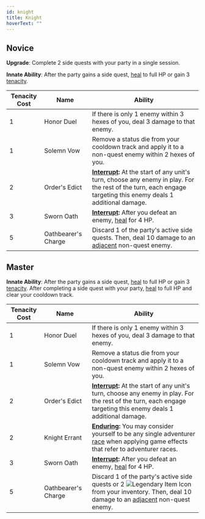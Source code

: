 ```yaml
---
id: knight
title: Knight
hoverText: ""
---
```


## Novice

**Upgrade**: Complete 2 side quests with your party in a single session.

**Innate Ability**: After the party gains a side quest, [heal](/docs/all/glossary/healing) to full HP or gain 3 [tenacity](/docs/all/glossary/tenacity).

| Tenacity Cost | Name                | Ability                                                                                                                                                                                         |
|---------------|---------------------|-------------------------------------------------------------------------------------------------------------------------------------------------------------------------------------------------|
| 1             | Honor Duel          | If there is only 1 enemy within 3 hexes of you, deal 3 damage to that enemy.                                                                                                                    |
| 1             | Solemn Vow          | Remove a status die from your cooldown track and apply it to a non-quest enemy within 2 hexes of you.                                                                                           |
| 2             | Order's Edict       | **[Interrupt](/docs/all/glossary/interrupt):** At the start of any unit's turn, choose any enemy in play. For the rest of the turn, each engage targeting this enemy deals 1 additional damage. |
| 3             | Sworn Oath          | **[Interrupt](/docs/all/glossary/interrupt):** After you defeat an enemy, [heal](/docs/all/glossary/healing) for 4 HP.                                                                          |
| 5             | Oathbearer's Charge | Discard 1 of the party's active side quests. Then, deal 10 damage to an [adjacent](/docs/all/glossary/adjacent) non-quest enemy.                                                                |

## Master

**Innate Ability**: After the party gains a side quest, [heal](/docs/all/glossary/healing) to full HP or gain 3 [tenacity](/docs/all/glossary/tenacity). After completing a side quest with your party, [heal](/docs/all/glossary/healing) to full HP and clear your cooldown track.

| Tenacity Cost | Name                | Ability                                                                                                                                                                                                                                      |
|---------------|---------------------|----------------------------------------------------------------------------------------------------------------------------------------------------------------------------------------------------------------------------------------------|
| 1             | Honor Duel          | If there is only 1 enemy within 3 hexes of you, deal 3 damage to that enemy.                                                                                                                                                                 |
| 1             | Solemn Vow          | Remove a status die from your cooldown track and apply it to a non-quest enemy within 2 hexes of you.                                                                                                                                        |
| 2             | Order's Edict       | **[Interrupt](/docs/all/glossary/interrupt):** At the start of any unit's turn, choose any enemy in play. For the rest of the turn, each engage targeting this enemy deals 1 additional damage.                                              |
| 2             | Knight Errant       | **[Enduring](/docs/all/glossary/enduring):** You may consider yourself to be any single adventurer [race](/docs/all/races/) when applying game effects that refer to adventurer races.                                                       |
| 3             | Sworn Oath          | **[Interrupt](/docs/all/glossary/interrupt):** After you defeat an enemy, [heal](/docs/all/glossary/healing) for 4 HP.                                                                                                                       |
| 5             | Oathbearer's Charge | Discard 1 of the party's active side quests or 2 <img src="/icons/legendary-item.svg" alt="Legendary Item Icon" class="icon-svg" /> from your inventory. Then, deal 10 damage to an [adjacent](/docs/all/glossary/adjacent) non-quest enemy. |